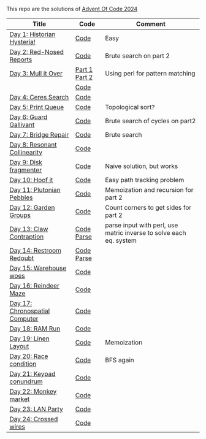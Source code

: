 This repo are the solutions of [Advent Of Code 2024](https://adventofcode/2024)

| Title                                                                  | Code                                  | Comment                                                            |
|------------------------------------------------------------------------|---------------------------------------|--------------------------------------------------------------------|
| [Day 1: Historian Hysteria!](https://adventofcode.com/2024/day/1)      | [Code](day1.q)                        | Easy                                                               |
| [Day 2: Red-Nosed Reports](https://adventofcode.com/2024/day/2)        | [Code](day2.q)                        | Brute search on part 2                                             |
| [Day 3: Mull it Over](https://adventofcode.com/2024/day/3)             | [Part 1](day3.pl) [Part 2](day3_2.pl) | Using perl for pattern matching                                    |
|                                                                        | [Code](day3.q)                        |                                                                    |
| [Day 4: Ceres Search](https://adventofcode.com/2024/day/4)             | [Code](day4.q)                        |                                                                    |
| [Day 5: Print Queue](https://adventofcode.com/2024/day/5)              | [Code](day5.q)                        | Topological sort?                                                  |
| [Day 6: Guard Gallivant](https://adventofcode.com/2024/day/6)          | [Code](day6.q)                        | Brute search of cycles on part2                                    |
| [Day 7: Bridge Repair](https://adventofcode.com/2024/day/7)            | [Code](day7.q)                        | Brute search                                                       |
| [Day 8: Resonant Collinearity](https://adventofcode.com/2024/day/8)    | [Code](day8.q)                        |                                                                    |
| [Day 9: Disk fragmenter](https://adventofcode.com/2024/day/9)          | [Code](day9.q)                        | Naive solution, but works                                          |
| [Day 10: Hoof it](https://adventofcode.com/2024/day/10)                | [Code](day10.q)                       | Easy path tracking problem                                         |
| [Day 11: Plutonian Pebbles](https://adventofcode.com/2024/day/11)      | [Code](day11.q)                       | Memoization and recursion for part 2                               |
| [Day 12: Garden Groups](https://adventofcode.com/2024/day/12)          | [Code](day12.q)                       | Count corners to get sides for part 2                              |
| [Day 13: Claw Contraption](https://adventofcode.com/2024/day/13)       | [Code](day13.q) [Parse](day13.pl)     | parse input with perl, use matric inverse to solve each eq. system |
| [Day 14: Restroom Redoubt](https://adventofcode.com/2024/day/14)       | [Code](day14.q) [Parse](day14.pl)     |                                                                    |
| [Day 15: Warehouse woes](https://adventofcode.com/2024/day/15)         | [Code](day15.q)                       |                                                                    |
| [Day 16: Reindeer Maze](https://adventofcode.com/2024/day/16)          | [Code](day16.q)                       |                                                                    |
| [Day 17: Chronospatial Computer](https://adventofcode.com/2024/day/17) | [Code](day17.q)                       |                                                                    |
| [Day 18: RAM Run](https://adventofcode.com/2024/day/18)                | [Code](day18.q)                       |                                                                    |
| [Day 19: Linen Layout](https://adventofcode.com/2024/day/19)           | [Code](day19.q)                       | Memoization                                                        |
| [Day 20: Race condition](https://adventofcode.com/2024/day/20)         | [Code](day20.q)                       | BFS again                                                          |
| [Day 21: Keypad conundrum](https://adventofcode.com/2024/day/21)       | [Code](day21.q)                       |                                                                    |
| [Day 22: Monkey market](https://adventofcode.com/2024/day/22)          | [Code](day22.q)                       |                                                                    |
| [Day 23: LAN Party](https://adventofcode.com/2024/day/23)              | [Code](day23.q)                       |                                                                    |
| [Day 24: Crossed wires](https://adventofcode.com/2024/day/24)          | [Code](day24.q)                       |                                                                    |

















